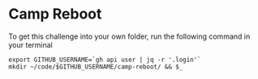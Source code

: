 # Camp Reboot

To get this challenge into your own folder, run the following command in your terminal

```
export GITHUB_USERNAME=`gh api user | jq -r '.login'`
mkdir ~/code/$GITHUB_USERNAME/camp-reboot/ && $_

```
